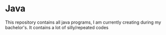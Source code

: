 # Java
This repository contains all java programs, I am currently creating during my bachelor's. It contains a lot of silly/repeated codes
